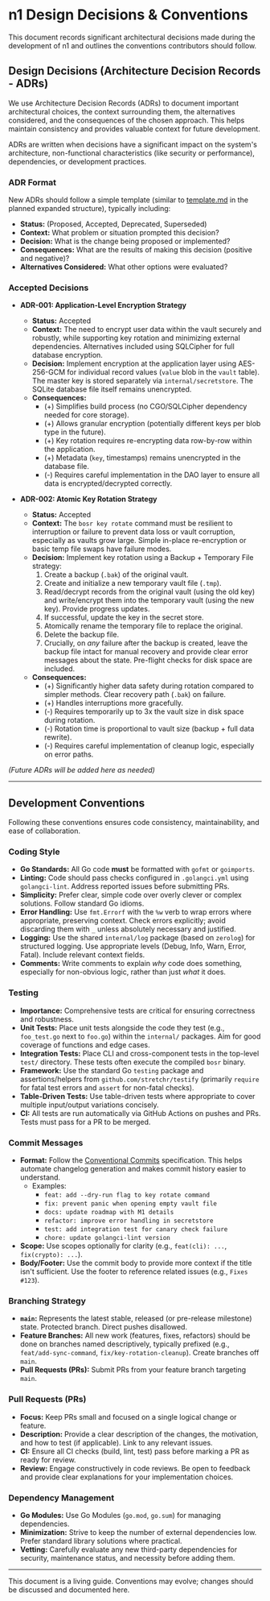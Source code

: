 # n1 Design Decisions & Conventions

This document records significant architectural decisions made during the development of n1 and outlines the conventions contributors should follow.

## Design Decisions (Architecture Decision Records - ADRs)

We use Architecture Decision Records (ADRs) to document important architectural choices, the context surrounding them, the alternatives considered, and the consequences of the chosen approach. This helps maintain consistency and provides valuable context for future development.

ADRs are written when decisions have a significant impact on the system's architecture, non-functional characteristics (like security or performance), dependencies, or development practices.

### ADR Format

New ADRs should follow a simple template (similar to [template.md](6_DESIGN_DECISIONS/template.md) in the planned expanded structure), typically including:

*   **Status:** (Proposed, Accepted, Deprecated, Superseded)
*   **Context:** What problem or situation prompted this decision?
*   **Decision:** What is the change being proposed or implemented?
*   **Consequences:** What are the results of making this decision (positive and negative)?
*   **Alternatives Considered:** What other options were evaluated?

### Accepted Decisions

*   **ADR-001: Application-Level Encryption Strategy**
    *   **Status:** Accepted
    *   **Context:** The need to encrypt user data within the vault securely and robustly, while supporting key rotation and minimizing external dependencies. Alternatives included using SQLCipher for full database encryption.
    *   **Decision:** Implement encryption at the application layer using AES-256-GCM for individual record values (`value` blob in the `vault` table). The master key is stored separately via `internal/secretstore`. The SQLite database file itself remains unencrypted.
    *   **Consequences:**
        *   (+) Simplifies build process (no CGO/SQLCipher dependency needed for core storage).
        *   (+) Allows granular encryption (potentially different keys per blob type in the future).
        *   (+) Key rotation requires re-encrypting data row-by-row within the application.
        *   (+) Metadata (`key`, timestamps) remains unencrypted in the database file.
        *   (-) Requires careful implementation in the DAO layer to ensure all data is encrypted/decrypted correctly.

*   **ADR-002: Atomic Key Rotation Strategy**
    *   **Status:** Accepted
    *   **Context:** The `bosr key rotate` command must be resilient to interruption or failure to prevent data loss or vault corruption, especially as vaults grow large. Simple in-place re-encryption or basic temp file swaps have failure modes.
    *   **Decision:** Implement key rotation using a Backup + Temporary File strategy:
        1.  Create a backup (`.bak`) of the original vault.
        2.  Create and initialize a new temporary vault file (`.tmp`).
        3.  Read/decrypt records from the original vault (using the old key) and write/encrypt them into the temporary vault (using the new key). Provide progress updates.
        4.  If successful, update the key in the secret store.
        5.  Atomically rename the temporary file to replace the original.
        6.  Delete the backup file.
        7.  Crucially, on *any* failure after the backup is created, leave the backup file intact for manual recovery and provide clear error messages about the state. Pre-flight checks for disk space are included.
    *   **Consequences:**
        *   (+) Significantly higher data safety during rotation compared to simpler methods. Clear recovery path (`.bak`) on failure.
        *   (+) Handles interruptions more gracefully.
        *   (-) Requires temporarily up to 3x the vault size in disk space during rotation.
        *   (-) Rotation time is proportional to vault size (backup + full data rewrite).
        *   (-) Requires careful implementation of cleanup logic, especially on error paths.

*(Future ADRs will be added here as needed)*

---

## Development Conventions

Following these conventions ensures code consistency, maintainability, and ease of collaboration.

### Coding Style

*   **Go Standards:** All Go code **must** be formatted with `gofmt` or `goimports`.
*   **Linting:** Code should pass checks configured in `.golangci.yml` using `golangci-lint`. Address reported issues before submitting PRs.
*   **Simplicity:** Prefer clear, simple code over overly clever or complex solutions. Follow standard Go idioms.
*   **Error Handling:** Use `fmt.Errorf` with the `%w` verb to wrap errors where appropriate, preserving context. Check errors explicitly; avoid discarding them with `_` unless absolutely necessary and justified.
*   **Logging:** Use the shared `internal/log` package (based on `zerolog`) for structured logging. Use appropriate levels (Debug, Info, Warn, Error, Fatal). Include relevant context fields.
*   **Comments:** Write comments to explain *why* code does something, especially for non-obvious logic, rather than just *what* it does.

### Testing

*   **Importance:** Comprehensive tests are critical for ensuring correctness and robustness.
*   **Unit Tests:** Place unit tests alongside the code they test (e.g., `foo_test.go` next to `foo.go`) within the `internal/` packages. Aim for good coverage of functions and edge cases.
*   **Integration Tests:** Place CLI and cross-component tests in the top-level `test/` directory. These tests often execute the compiled `bosr` binary.
*   **Framework:** Use the standard Go `testing` package and assertions/helpers from `github.com/stretchr/testify` (primarily `require` for fatal test errors and `assert` for non-fatal checks).
*   **Table-Driven Tests:** Use table-driven tests where appropriate to cover multiple input/output variations concisely.
*   **CI:** All tests are run automatically via GitHub Actions on pushes and PRs. Tests must pass for a PR to be merged.

### Commit Messages

*   **Format:** Follow the [Conventional Commits](https://www.conventionalcommits.org/) specification. This helps automate changelog generation and makes commit history easier to understand.
    *   Examples:
        *   `feat: add --dry-run flag to key rotate command`
        *   `fix: prevent panic when opening empty vault file`
        *   `docs: update roadmap with M1 details`
        *   `refactor: improve error handling in secretstore`
        *   `test: add integration test for canary check failure`
        *   `chore: update golangci-lint version`
*   **Scope:** Use scopes optionally for clarity (e.g., `feat(cli): ...`, `fix(crypto): ...`).
*   **Body/Footer:** Use the commit body to provide more context if the title isn't sufficient. Use the footer to reference related issues (e.g., `Fixes #123`).

### Branching Strategy

*   **`main`:** Represents the latest stable, released (or pre-release milestone) state. Protected branch. Direct pushes disallowed.
*   **Feature Branches:** All new work (features, fixes, refactors) should be done on branches named descriptively, typically prefixed (e.g., `feat/add-sync-command`, `fix/key-rotation-cleanup`). Create branches off `main`.
*   **Pull Requests (PRs):** Submit PRs from your feature branch targeting `main`.

### Pull Requests (PRs)

*   **Focus:** Keep PRs small and focused on a single logical change or feature.
*   **Description:** Provide a clear description of the changes, the motivation, and how to test (if applicable). Link to any relevant issues.
*   **CI:** Ensure all CI checks (build, lint, test) pass before marking a PR as ready for review.
*   **Review:** Engage constructively in code reviews. Be open to feedback and provide clear explanations for your implementation choices.

### Dependency Management

*   **Go Modules:** Use Go Modules (`go.mod`, `go.sum`) for managing dependencies.
*   **Minimization:** Strive to keep the number of external dependencies low. Prefer standard library solutions where practical.
*   **Vetting:** Carefully evaluate any new third-party dependencies for security, maintenance status, and necessity before adding them.

---

This document is a living guide. Conventions may evolve; changes should be discussed and documented here.